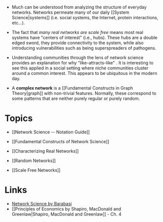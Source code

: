 * Much can be understood from analyzing the structure of everyday networks. Networks permeate many of our daily [[System Science|systems]] (i.e. social systems, the Internet, protein interactions, etc...).
* The fact that *many real networks are scale free* means most real systems have "centers of interest" (i.e., hubs).  These hubs are a double edged sword, they provide connectivity to the system, while also introducing vulnerabilities such as being superspreaders of pathogens. 
* Understanding communities through the lens of network science provides an explanation for why "like-attracts-like" . It is interesting to see this applied in a social setting where niche communities cluster around a common interest. This appears to be ubiquitous in the modern day.

* A **complex network** is a [[Fundamental Constructs in Graph Theory|graph]] with non-trivial features. Normally, these correspond to some patterns that are neither purely regular or purely random. 
# Topics 
* [[Network Science -- Notation Guide]]

* [[Fundamental Constructs of Network Science]]
* [[Characterizing Real Networks]]
* [[Random Networks]]
* [[Scale Free Networks]]

# Links
* [Network Science by Barabasi](http://networksciencebook.com/chapter/0)
* [[Principles of Economics by Shapiro, MacDonald and Greenlaw|Shapiro, MacDonald and Greenlaw]] - Ch. 4



